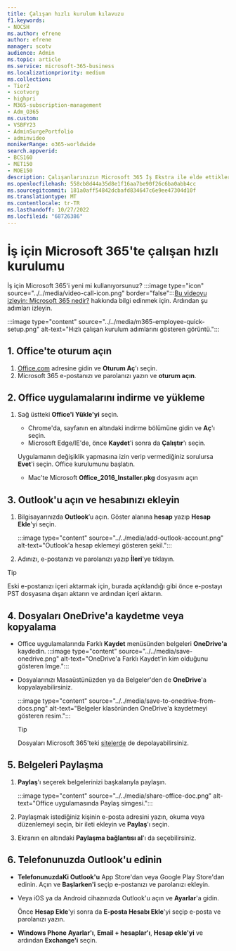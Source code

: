 ```yaml
---
title: Çalışan hızlı kurulum kılavuzu
f1.keywords:
- NOCSH
ms.author: efrene
author: efrene
manager: scotv
audience: Admin
ms.topic: article
ms.service: microsoft-365-business
ms.localizationpriority: medium
ms.collection:
- Tier2
- scotvorg
- highpri
- M365-subscription-management
- Adm_O365
ms.custom:
- VSBFY23
- AdminSurgePortfolio
- adminvideo
monikerRange: o365-worldwide
search.appverid:
- BCS160
- MET150
- MOE150
description: Çalışanlarınızın Microsoft 365 İş Ekstra ile elde ettikleri Office uygulamalarını ayarlamayı öğrenmesine yardımcı olun.
ms.openlocfilehash: 558cb8d44a35d8e1f16aa7be90f26c6ba0abb4cc
ms.sourcegitcommit: 181a0aff54842dcbafd834647c6e9ee47304d10f
ms.translationtype: MT
ms.contentlocale: tr-TR
ms.lasthandoff: 10/27/2022
ms.locfileid: "68726386"
---
```

# <a name="employee-quick-setup-in-microsoft-365-for-business"></a>İş için Microsoft 365'te çalışan hızlı kurulumu

İş için Microsoft 365'i yeni mi kullanıyorsunuz? :::image type="icon" source="../../media/video-call-icon.png" border="false":::[Bu videoyu izleyin: Microsoft 365 nedir?](../admin-overview/what-is-microsoft-365.md) hakkında bilgi edinmek için. Ardından şu adımları izleyin.

:::image type="content" source="../../media/m365-employee-quick-setup.png" alt-text="Hızlı çalışan kurulum adımlarını gösteren görüntü.":::

## <a name="1-sign-in-to-office"></a>1. Office'te oturum açın

1. [Office.com](https://office.com) adresine gidin ve **Oturum Aç**'ı seçin.
1. Microsoft 365 e-postanızı ve parolanızı yazın ve **oturum açın**.

## <a name="2-download-and-install-office-apps"></a>2. Office uygulamalarını indirme ve yükleme

1. Sağ üstteki **Office'i Yükle'yi** seçin.
    - Chrome'da, sayfanın en altındaki indirme bölümüne gidin ve **Aç**'ı seçin.
    - Microsoft Edge/IE'de, önce **Kaydet**'i sonra da **Çalıştır**'ı seçin.
    
    Uygulamanın değişiklik yapmasına izin verip vermediğiniz sorulursa **Evet**'i seçin. Office kurulumunu başlatın.
    - Mac'te Microsoft **Office_2016_Installer.pkg** dosyasını açın

## <a name="3-open-outlook-and-add-your-account"></a>3. Outlook'u açın ve hesabınızı ekleyin

1. Bilgisayarınızda **Outlook**’u açın. Göster alanına **hesap** yazıp **Hesap Ekle**'yi seçin.

    :::image type="content" source="../../media/add-outlook-account.png" alt-text="Outlook'a hesap eklemeyi gösteren şekil.":::



1. Adınızı, e-postanızı ve parolanızı yazıp **İleri**'ye tıklayın.

> [!TIP]
> Eski e-postanızı içeri aktarmak için, burada açıklandığı gibi önce e-postayı PST dosyasına dışarı aktarın ve ardından içeri aktarın.

## <a name="4-save-or-copy-files-to-onedrive"></a>4. Dosyaları OneDrive'a kaydetme veya kopyalama

- Office uygulamalarında Farklı **Kaydet** menüsünden belgeleri **OneDrive'a** kaydedin.
    :::image type="content" source="../../media/save-onedrive.png" alt-text="OneDrive'a Farklı Kaydet'in kim olduğunu gösteren Imge.":::

- Dosyalarınızı Masaüstünüzden ya da Belgeler'den de **OneDrive**'a kopyalayabilirsiniz.

    :::image type="content" source="../../media/save-to-onedrive-from-docs.png" alt-text="Belgeler klasöründen OneDrive'a kaydetmeyi gösteren resim.":::

    > [!TIP]
    > Dosyaları Microsoft 365'teki [sitelerde](https://support.microsoft.com/office/d18d21a0-1f9f-4f6c-ac45-d52afa0a4a2e) de depolayabilirsiniz.

## <a name="5-share-documents"></a>5. Belgeleri Paylaşma

1. **Paylaş**'ı seçerek belgelerinizi başkalarıyla paylaşın.

    :::image type="content" source="../../media/share-office-doc.png" alt-text="Office uygulamasında Paylaş simgesi.":::

1. Paylaşmak istediğiniz kişinin e-posta adresini yazın, okuma veya düzenlemeyi seçin, bir ileti ekleyin ve **Paylaş**'ı seçin.
1. Ekranın en altındaki **Paylaşma bağlantısı al**'ı da seçebilirsiniz.

## <a name="6-get-outlook-on-your-phone"></a>6. Telefonunuzda Outlook'u edinin

- **TelefonunuzdaKi Outlook'u** App Store'dan veya Google Play Store'dan edinin. Açın ve **Başlarken'i** seçip e-postanızı ve parolanızı ekleyin.
- Veya iOS ya da Android cihazınızda Outlook'u açın ve **Ayarlar**'a gidin.

    Önce **Hesap Ekle**'yi sonra da **E-posta Hesabı Ekle**'yi seçip e-posta ve parolanızı yazın.
- **Windows Phone** **Ayarlar'ı**, **Email + hesaplar'ı**, **Hesap ekle'yi** ve ardından **Exchange'i** seçin.